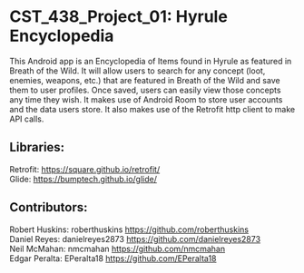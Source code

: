 # CST_438_Project_01: Hyrule Encyclopedia
This Android app is an Encyclopedia of Items found in Hyrule as featured in Breath of the Wild. It will allow users to search for any concept (loot, enemies, weapons, etc.)
that are featured in Breath of the Wild and save them to user profiles. Once saved, users can easily view those concepts any time they wish. It makes use of Android Room to
store user accounts and the data users store. It also makes use of the Retrofit http client to make API calls.

## Libraries:
Retrofit: https://square.github.io/retrofit/ <br>
Glide: https://bumptech.github.io/glide/

## Contributors:
Robert Huskins: roberthuskins https://github.com/roberthuskins <br>
Daniel Reyes: danielreyes2873 https://github.com/danielreyes2873 <br>
Neil McMahan: nmcmahan https://github.com/nmcmahan <br>
Edgar Peralta: EPeralta18 https://github.com/EPeralta18 <br>
